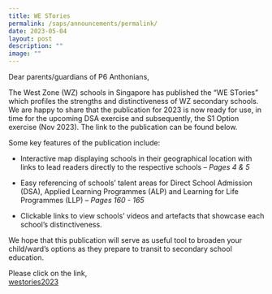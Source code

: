 ```yaml
---
title: WE STories
permalink: /saps/announcements/permalink/
date: 2023-05-04
layout: post
description: ""
image: ""
---
```

Dear parents/guardians of P6 Anthonians, 

The West Zone (WZ) schools in Singapore has published the “WE STories” which profiles the strengths and distinctiveness of WZ secondary schools. We are happy to share that the publication for 2023 is now ready for use, in time for the upcoming DSA exercise and subsequently, the S1 Option exercise (Nov 2023). The link to the publication can be found below.

Some key features of the publication include:

* Interactive map displaying schools in their geographical location with links to lead readers directly to the respective schools – _Pages 4 & 5_

* Easy referencing of schools’ talent areas for Direct School Admission (DSA), Applied Learning Programmes (ALP) and Learning for Life Programmes (LLP) – _Pages 160 - 165_

* Clickable links to view schools’ videos and artefacts that showcase each school’s distinctiveness.

We hope that this publication will serve as useful tool to broaden your child/ward’s options as they prepare to transit to secondary school education.

  

Please click on the link,  
[westories2023](https://go.gov.sg/westories-official)